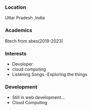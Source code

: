 ### Location

Uttar Pradesh ,India

### Academics

Btech from abes(2019-2023)

### Interests

- Devoloper
- cloud computing
- Listening Songs
-Exploring the things

### Development

- Still in  web development...
- Cloud Computing
